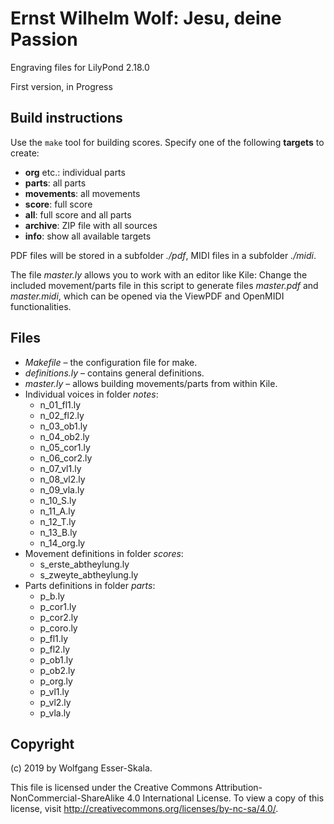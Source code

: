 # Ernst Wilhelm Wolf: Jesu, deine Passion

Engraving files for LilyPond 2.18.0

First version, in Progress


## Build instructions

Use the `make` tool for building scores. Specify one of the following **targets** to create:

* **org** etc.: individual parts
* **parts**: all parts
* **movements**: all movements
* **score**: full score
* **all**: full score and all parts
* **archive**: ZIP file with all sources
* **info**: show all available targets

PDF files will be stored in a subfolder *./pdf*, MIDI files in a subfolder *./midi*.

The file *master.ly* allows you to work with an editor like Kile: Change the included movement/parts file in this script to generate files *master.pdf* and *master.midi*, which can be opened via the ViewPDF and OpenMIDI functionalities.


## Files

* *Makefile* – the configuration file for make.
* *definitions.ly* – contains general definitions.
* *master.ly* – allows building movements/parts from within Kile.
* Individual voices in folder *notes*:
    * n_01_fl1.ly
    * n_02_fl2.ly
    * n_03_ob1.ly
    * n_04_ob2.ly
    * n_05_cor1.ly
    * n_06_cor2.ly
    * n_07_vl1.ly
    * n_08_vl2.ly
    * n_09_vla.ly
    * n_10_S.ly
    * n_11_A.ly
    * n_12_T.ly
    * n_13_B.ly
    * n_14_org.ly
* Movement definitions in folder *scores*:
    * s_erste_abtheylung.ly
    * s_zweyte_abtheylung.ly
* Parts definitions in folder *parts*:
    * p_b.ly
    * p_cor1.ly
    * p_cor2.ly
    * p_coro.ly
    * p_fl1.ly
    * p_fl2.ly
    * p_ob1.ly
    * p_ob2.ly
    * p_org.ly
    * p_vl1.ly
    * p_vl2.ly
    * p_vla.ly


## Copyright

(c) 2019 by Wolfgang Esser-Skala.

This file is licensed under the Creative Commons Attribution-NonCommercial-ShareAlike 4.0 International License.
To view a copy of this license, visit http://creativecommons.org/licenses/by-nc-sa/4.0/.
